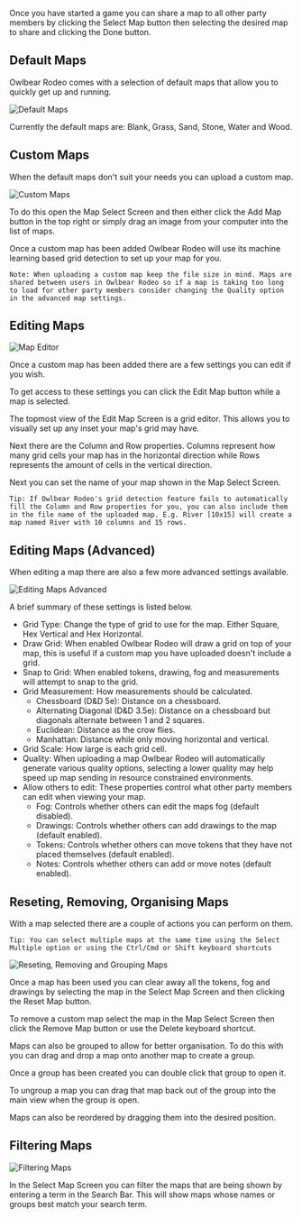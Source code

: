 Once you have started a game you can share a map to all other party members by clicking the Select Map button then selecting the desired map to share and clicking the Done button.

## Default Maps

Owlbear Rodeo comes with a selection of default maps that allow you to quickly get up and running.

![Default Maps](defaultMaps)

Currently the default maps are: Blank, Grass, Sand, Stone, Water and Wood.

## Custom Maps

When the default maps don't suit your needs you can upload a custom map.

![Custom Maps](customMaps)

To do this open the Map Select Screen and then either click the Add Map button in the top right or simply drag an image from your computer into the list of maps.

Once a custom map has been added Owlbear Rodeo will use its machine learning based grid detection to set up your map for you.

`Note: When uploading a custom map keep the file size in mind. Maps are shared between users in Owlbear Rodeo so if a map is taking too long to load for other party members consider changing the Quality option in the advanced map settings.`

## Editing Maps

![Map Editor](mapEditor)

Once a custom map has been added there are a few settings you can edit if you wish.

To get access to these settings you can click the Edit Map button while a map is selected.

The topmost view of the Edit Map Screen is a grid editor. This allows you to visually set up any inset your map's grid may have.

Next there are the Column and Row properties. Columns represent how many grid cells your map has in the horizontal direction while Rows represents the amount of cells in the vertical direction.

Next you can set the name of your map shown in the Map Select Screen.

`Tip: If Owlbear Rodeo's grid detection feature fails to automatically fill the Column and Row properties for you, you can also include them in the file name of the uploaded map. E.g. River [10x15] will create a map named River with 10 columns and 15 rows.`

## Editing Maps (Advanced)

When editing a map there are also a few more advanced settings available.

![Editing Maps Advanced](editingMapsAdvanced)

A brief summary of these settings is listed below.

- Grid Type: Change the type of grid to use for the map. Either Square, Hex Vertical and Hex Horizontal.
- Draw Grid: When enabled Owlbear Rodeo will draw a grid on top of your map, this is useful if a custom map you have uploaded doesn't include a grid.
- Snap to Grid: When enabled tokens, drawing, fog and measurements will attempt to snap to the grid.
- Grid Measurement: How measurements should be calculated.
  - Chessboard (D&D 5e): Distance on a chessboard.
  - Alternating Diagonal (D&D 3.5e): Distance on a chessboard but diagonals alternate between 1 and 2 squares.
  - Euclidean: Distance as the crow flies.
  - Manhattan: Distance while only moving horizontal and vertical.
- Grid Scale: How large is each grid cell.
- Quality: When uploading a map Owlbear Rodeo will automatically generate various quality options, selecting a lower quality may help speed up map sending in resource constrained environments.
- Allow others to edit: These properties control what other party members can edit when viewing your map.
  - Fog: Controls whether others can edit the maps fog (default disabled).
  - Drawings: Controls whether others can add drawings to the map (default enabled).
  - Tokens: Controls whether others can move tokens that they have not placed themselves (default enabled).
  - Notes: Controls whether others can add or move notes (default enabled).

## Reseting, Removing, Organising Maps

With a map selected there are a couple of actions you can perform on them.

`Tip: You can select multiple maps at the same time using the Select Multiple option or using the Ctrl/Cmd or Shift keyboard shortcuts`

![Reseting, Removing and Grouping Maps](resetAndRemovingMaps)

Once a map has been used you can clear away all the tokens, fog and drawings by selecting the map in the Select Map Screen and then clicking the Reset Map button.

To remove a custom map select the map in the Map Select Screen then click the Remove Map button or use the Delete keyboard shortcut.

Maps can also be grouped to allow for better organisation. To do this with you can drag and drop a map onto another map to create a group.

Once a group has been created you can double click that group to open it.

To ungroup a map you can drag that map back out of the group into the main view when the group is open.

Maps can also be reordered by dragging them into the desired position.

## Filtering Maps

![Filtering Maps](filteringMaps)

In the Select Map Screen you can filter the maps that are being shown by entering a term in the Search Bar. This will show maps whose names or groups best match your search term.
